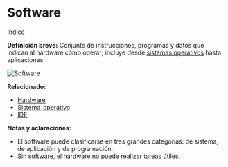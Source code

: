# Software
[Indice](../00_Indice_general)

**Definición breve:**
Conjunto de instrucciones, programas y datos que indican al hardware cómo operar; incluye desde [sistemas operativos](Sistema_operativo.md) hasta aplicaciones.

![Software](software.png)

**Relacionado:**
- [Hardware](Hardware.md)
- [Sistema_operativo](Sistema_operativo.md)
- [IDE](IDE.md)

**Notas y aclaraciones:**
- El software puede clasificarse en tres grandes categorías: de sistema, de aplicación y de programación.
- Sin software, el hardware no puede realizar tareas útiles.
